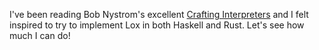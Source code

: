 I've been reading Bob Nystrom's excellent [Crafting Interpreters](https://craftinginterpreters.com/) and I felt inspired to try to implement Lox in both Haskell and Rust.  Let's see how much I can do!
